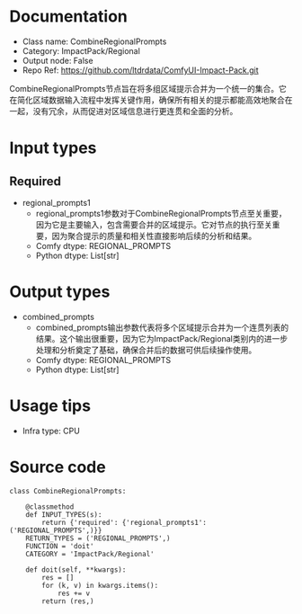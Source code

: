 # Documentation
- Class name: CombineRegionalPrompts
- Category: ImpactPack/Regional
- Output node: False
- Repo Ref: https://github.com/ltdrdata/ComfyUI-Impact-Pack.git

CombineRegionalPrompts节点旨在将多组区域提示合并为一个统一的集合。它在简化区域数据输入流程中发挥关键作用，确保所有相关的提示都能高效地聚合在一起，没有冗余，从而促进对区域信息进行更连贯和全面的分析。

# Input types
## Required
- regional_prompts1
    - regional_prompts1参数对于CombineRegionalPrompts节点至关重要，因为它是主要输入，包含需要合并的区域提示。它对节点的执行至关重要，因为聚合提示的质量和相关性直接影响后续的分析和结果。
    - Comfy dtype: REGIONAL_PROMPTS
    - Python dtype: List[str]

# Output types
- combined_prompts
    - combined_prompts输出参数代表将多个区域提示合并为一个连贯列表的结果。这个输出很重要，因为它为ImpactPack/Regional类别内的进一步处理和分析奠定了基础，确保合并后的数据可供后续操作使用。
    - Comfy dtype: REGIONAL_PROMPTS
    - Python dtype: List[str]

# Usage tips
- Infra type: CPU

# Source code
```
class CombineRegionalPrompts:

    @classmethod
    def INPUT_TYPES(s):
        return {'required': {'regional_prompts1': ('REGIONAL_PROMPTS',)}}
    RETURN_TYPES = ('REGIONAL_PROMPTS',)
    FUNCTION = 'doit'
    CATEGORY = 'ImpactPack/Regional'

    def doit(self, **kwargs):
        res = []
        for (k, v) in kwargs.items():
            res += v
        return (res,)
```